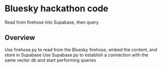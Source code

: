 # Bluesky hackathon code

Read from firehose into Supabase, then query

## Overview

Use firehose.py to read from the Bluesky firehose, embed the content, and store in Supabase
Use Supabase.py to establish a connection with the same vector db and start performing queries
